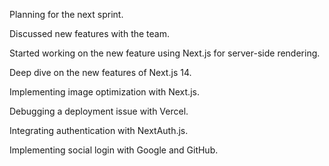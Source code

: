 Planning for the next sprint.

Discussed new features with the team.

Started working on the new feature using Next.js for server-side rendering.

Deep dive on the new features of Next.js 14.

Implementing image optimization with Next.js.

Debugging a deployment issue with Vercel.

Integrating authentication with NextAuth.js.

Implementing social login with Google and GitHub.